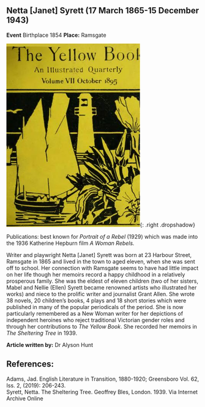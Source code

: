 ## Netta [Janet] Syrett  (17 March 1865-15 December 1943)
**Event** Birthplace 1854
**Place:** Ramsgate

![The_Yellow_Book/ Wikimedia Commons](images/page1-349px-The_Yellow_Book_-_07.djvu.jpg){: .right .dropshadow}


Publications: best known for _Portrait of a Rebel_ (1929) which was made into the 1936 Katherine Hepburn film _A Woman Rebels._

Writer and playwright Netta [Janet] Syrett was born at 23 Harbour Street, Ramsgate in 1865 and  lived in the town to aged eleven, when she was sent off to school. Her connection with Ramsgate seems to have had little impact on her life though her memoirs record a happy childhood in a relatively prosperous family. She was the eldest of eleven children (two of her sisters, Mabel and Nellie (Ellen) Syrett became renowned artists who illustrated her works) and niece to the prolific writer and journalist Grant Allen.
She wrote 38 novels, 20 children’s books, 4 plays and 18 short stories which were published in many of the popular periodicals of the period. She is now particularly remembered as a New Woman writer for her depictions of independent heroines who reject traditional Victorian gender roles and through her contributions to _The Yellow Book_. She recorded her memoirs in _The Sheltering Tree_ in 1939.

**Article written by:** Dr Alyson Hunt

## References: 
Adams, Jad. English Literature in Transition, 1880-1920; Greensboro Vol. 62, Iss. 2,  (2019): 206-243.   
Syrett, Netta. The Sheltering Tree. Geoffrey Bles, London. 1939. Via Internet Archive Online

